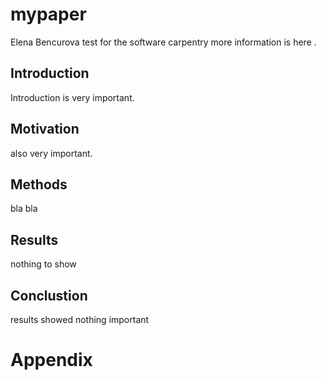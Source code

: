 # mypaper
Elena Bencurova
test for the software carpentry
more information is here .

## Introduction
Introduction is very important.

## Motivation
also very important. 

## Methods
bla bla

## Results
nothing to show

## Conclustion
results showed nothing important

# Appendix
